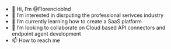 - 👋 Hi, I’m @Florencioblnd
- 👀 I’m interested in disrputing the professional serivces industry
- 🌱 I’m currently learning how to create a SaaS platform
- 💞️ I’m looking to collaborate on Cloud based API connectors and endpoint agent development
- 📫 How to reach me 

<!---
Florencioblnd/Florencioblnd is a ✨ special ✨ repository because its `README.md` (this file) appears on your GitHub profile.
You can click the Preview link to take a look at your changes.
--->
